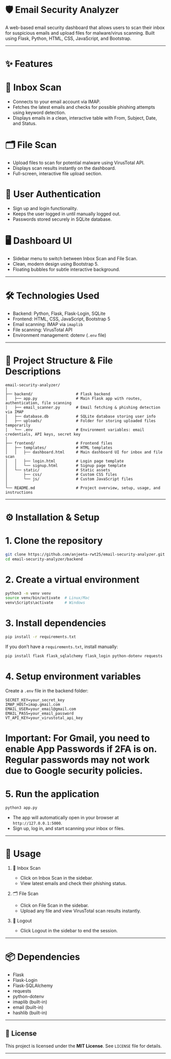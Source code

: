# 🛡️  Email Security Analyzer

A web-based email security dashboard that allows users to scan their inbox for suspicious emails and upload files for malware/virus scanning. Built using Flask, Python, HTML, CSS, JavaScript, and Bootstrap.

---

# ✨ Features

# 📧 Inbox Scan

* Connects to your email account via IMAP.
* Fetches the latest emails and checks for possible phishing attempts using keyword detection.
* Displays emails in a clean, interactive table with From, Subject, Date, and Status.

# 🗂️ File Scan

* Upload files to scan for potential malware using VirusTotal API.
* Displays scan results instantly on the dashboard.
* Full-screen, interactive file upload section.

# 🔐 User Authentication

* Sign up and login functionality.
* Keeps the user logged in until manually logged out.
* Passwords stored securely in SQLite database.

# 🖥️ Dashboard UI

* Sidebar menu to switch between Inbox Scan and File Scan.
* Clean, modern design using Bootstrap 5.
* Floating bubbles for subtle interactive background.

---

# 🛠️ Technologies Used

* Backend: Python, Flask, Flask-Login, SQLite
* Frontend: HTML, CSS, JavaScript, Bootstrap 5
* Email scanning: IMAP via `imaplib`
* File scanning: VirusTotal API
* Environment management: dotenv (`.env` file)

---

# 📂 Project Structure & File Descriptions

```
email-security-analyzer/
│
├── backend/                   # Flask backend
│   ├── app.py                 # Main Flask app with routes, authentication, file scanning
│   ├── email_scanner.py       # Email fetching & phishing detection via IMAP
│   ├── database.db            # SQLite database storing user info
│   ├── uploads/               # Folder for storing uploaded files temporarily
│   └── .env                   # Environment variables: email credentials, API keys, secret key
│
├── frontend/                  # Frontend files
│   ├── templates/             # HTML templates
│   │   ├── dashboard.html     # Main dashboard UI for inbox and file scan
│   │   ├── login.html         # Login page template
│   │   └── signup.html        # Signup page template
│   └── static/                # Static assets
│       ├── css/               # Custom CSS files
│       └── js/                # Custom JavaScript files
│
└── README.md                  # Project overview, setup, usage, and instructions
```

---

# ⚙️ Installation & Setup

# 1. Clone the repository

```bash
git clone https://github.com/anjeeta-rwt25/email-security-analyzer.git
cd email-security-analyzer/backend
```

# 2. Create a virtual environment

```bash
python3 -m venv venv
source venv/bin/activate  # Linux/Mac
venv\Scripts\activate     # Windows
```

# 3. Install dependencies

```bash
pip install -r requirements.txt
```

If you don’t have a `requirements.txt`, install manually:

```bash
pip install flask flask_sqlalchemy flask_login python-dotenv requests
```

# 4. Setup environment variables

Create a `.env` file in the backend folder:

```env
SECRET_KEY=your_secret_key
IMAP_HOST=imap.gmail.com
EMAIL_USER=your_email@gmail.com
EMAIL_PASS=your_email_password
VT_API_KEY=your_virustotal_api_key
```

 # Important: For Gmail, you need to enable App Passwords if 2FA is on. Regular passwords may not work due to Google security policies.

# 5. Run the application

```bash
python3 app.py
```

* The app will automatically open in your browser at `http://127.0.0.1:5000`.
* Sign up, log in, and start scanning your inbox or files.

---

# 🚀 Usage

1. 📧 Inbox Scan

   * Click on Inbox Scan in the sidebar.
   * View latest emails and check their phishing status.

2. 🗂️ File Scan

   * Click on File Scan in the sidebar.
   * Upload any file and view VirusTotal scan results instantly.

3. 🔐 Logout

   * Click Logout in the sidebar to end the session.

---

# 📦 Dependencies

* Flask
* Flask-Login
* Flask-SQLAlchemy
* requests
* python-dotenv
* imaplib (built-in)
* email (built-in)
* hashlib (built-in)

---



## **📝 License**

This project is licensed under the **MIT License**. See `LICENSE` file for details.

---


